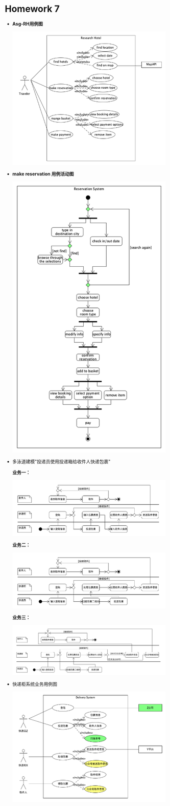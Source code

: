 # Homework 7

- **Asg-RH用例图**

  ![](images/HOTEL.png)

- **make reservation 用例活动图**

  ![](images/reservation.png)

- 多泳道建模"投递员使用投递箱给收件人快递包裹"

  **业务一：**

  ![](images/delivery1.png)

  **业务二：**

  ![](images/delivery2.png)

  **业务三：**

  ![](images/delivery3.png)

- 快递柜系统业务用例图

  ![](images/D-usecase.png)

